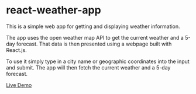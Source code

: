 # react-weather-app

This is a simple web app for getting and displaying weather information.

The app uses the open weather map API to get the current weather and a 5-day forecast.
That data is then presented using a webpage built with React.js.

To use it simply type in a city name or geographic coordinates into the input and submit.
The app will then fetch the current weather and a 5-day forecast.

[Live Demo](https://ebrann-weather-app.herokuapp.com/)
